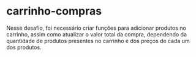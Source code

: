 # carrinho-compras

Nesse desafio, foi necessário criar funções para adicionar produtos no carrinho, assim como atualizar o valor total da compra, dependendo da quantidade de produtos presentes no carrinho e dos preços de cada um dos produtos.
